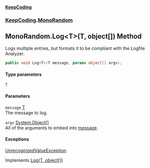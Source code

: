 #### [KeepCoding](index.md 'index')
### [KeepCoding](KeepCoding.md 'KeepCoding').[MonoRandom](MonoRandom.md 'KeepCoding.MonoRandom')
## MonoRandom.Log&lt;T&gt;(T, object[]) Method
Logs multiple entries, but formats it to be compliant with the Logfile Analyzer.  
```csharp
public void Log<T>(T message, params object[] args);
```
#### Type parameters
<a name='KeepCoding.MonoRandom.Log.T.(T.object..).T'></a>
`T`  
  
#### Parameters
<a name='KeepCoding.MonoRandom.Log.T.(T.object..).message'></a>
`message` [T](MonoRandom.Log.Z6bQPx7eQGPtbQ7Dp0.PkQ.md#KeepCoding.MonoRandom.Log.T.(T.object..).T 'KeepCoding.MonoRandom.Log&lt;T&gt;(T, object[]).T')  
The message to log.
  
<a name='KeepCoding.MonoRandom.Log.T.(T.object..).args'></a>
`args` [System.Object](https://docs.microsoft.com/en-us/dotnet/api/System.Object 'System.Object')[[]](https://docs.microsoft.com/en-us/dotnet/api/System.Array 'System.Array')  
All of the arguments to embed into [message](MonoRandom.Log.Z6bQPx7eQGPtbQ7Dp0.PkQ.md#KeepCoding.MonoRandom.Log.T.(T.object..).message 'KeepCoding.MonoRandom.Log&lt;T&gt;(T, object[]).message').
  
#### Exceptions
[UnrecognizedValueException](UnrecognizedValueException.md 'KeepCoding.Internal.UnrecognizedValueException')  

Implements [Log<T>(T, object[])](ILog.Log.HWlPrcOi+ru2nlGrnQnZCg.md 'KeepCoding.ILog.Log&lt;T&gt;(T, object[])')  
